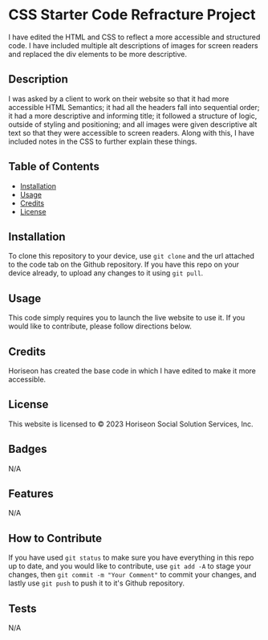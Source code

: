 # CSS Starter Code Refracture Project

I have edited the HTML and CSS to reflect a more accessible and structured code. I have included multiple alt descriptions of images for screen readers and replaced the div elements to be more descriptive.

## Description

I was asked by a client to work on their website so that it had more accessible HTML Semantics; it had all the headers fall into sequential order; it had a more descriptive and informing title; it followed a structure of logic, outside of styling and positioning; and all images were given descriptive alt text so that they were accessible to screen readers. Along with this, I have included notes in the CSS to further explain these things.


## Table of Contents

- [Installation](#installation)
- [Usage](#usage)
- [Credits](#credits)
- [License](#license)

## Installation

To clone this repository to your device, use `git clone` and the url attached to the code tab on the Github repository. If you have this repo on your device already, to upload any changes to it using `git pull`.

## Usage

This code simply requires you to launch the live website to use it. If you would like to contribute, please follow directions below.

## Credits

Horiseon has created the base code in which I have edited to make it more accessible.

## License

This website is licensed to © 2023 Horiseon Social Solution Services, Inc.

## Badges

N/A

## Features

N/A

## How to Contribute

If you have used `git status` to make sure you have everything in this repo up to date, and you would like to contribute, use `git add -A` to stage your changes, then `git commit -m "Your Comment"` to commit your changes, and lastly use `git push` to push it to it's Github repository.

## Tests
N/A